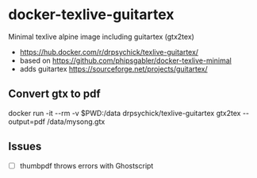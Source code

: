 # docker-texlive-guitartex 
Minimal texlive alpine image including guitartex (gtx2tex)

* https://hub.docker.com/r/drpsychick/texlive-guitartex/
* based on https://github.com/phipsgabler/docker-texlive-minimal
* adds guitartex https://sourceforge.net/projects/guitartex/

## Convert gtx to pdf
docker run -it --rm -v $PWD:/data drpsychick/texlive-guitartex gtx2tex --output=pdf /data/mysong.gtx

## Issues
* [ ] thumbpdf throws errors with Ghostscript

